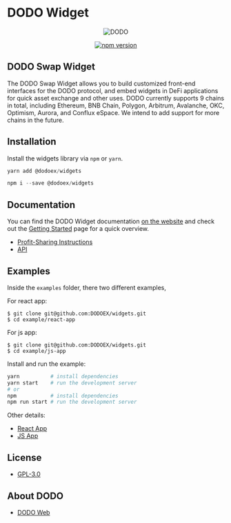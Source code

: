 # DODO Widget

<p align="center">
  <a>
    <img src="https://i.postimg.cc/W4q937Db/Logo.png" alt="DODO" />
  </a>
</p>

<p align="center">
<a href="https://www.npmjs.com/package/@dodoex/widgets"><img src="https://img.shields.io/npm/v/@dodoex/widgets" alt="npm version" /></a>
<p>

## DODO Swap Widget

The DODO Swap Widget allows you to build customized front-end interfaces for the DODO protocol, and embed widgets in DeFi applications for quick asset exchange and other uses. DODO currently supports 9 chains in total, including Ethereum, BNB Chain, Polygon, Arbitrum, Avalanche, OKC, Optimism, Aurora, and Conflux eSpace. We intend to add support for more chains in the future.

## Installation

Install the widgets library via `npm` or `yarn`.

```js
yarn add @dodoex/widgets
```

```js
npm i --save @dodoex/widgets
```

## Documentation

You can find the DODO Widget documentation [on the website](https://docs.dodoex.io/english/developers/swap-widget) and check out the [Getting Started](https://docs.dodoex.io/english/developers/swap-widget/getting-started) page for a quick overview.

- [Profit-Sharing Instructions](https://docs.dodoex.io/english/developers/swap-widget/profit-sharing-instructions)
- [API](https://docs.dodoex.io/english/developers/swap-widget/api)

## Examples

Inside the `examples` folder, there two different examples,

For react app:

```shell
$ git clone git@github.com:DODOEX/widgets.git
$ cd example/react-app
```

For js app:

```shell
$ git clone git@github.com:DODOEX/widgets.git
$ cd example/js-app
```

Install and run the example:

```bash
yarn          # install dependencies
yarn start    # run the development server
# or
npm           # install dependencies
npm run start # run the development server
```

Other details:

- [React App](https://github.com/DODOEX/widgets/tree/main/example/react-app)
- [JS App](https://github.com/DODOEX/widgets/tree/main/example/js-app)

## License

- [GPL-3.0 ](https://github.com/DODOEX/widgets/blob/main/LICENSE)

## About DODO

- [DODO Web](https://dodoex.io/)
